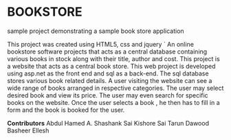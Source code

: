 # BOOKSTORE
sample project demonstrating a sample book store application

This project was created using HTML5, css and jquery
`
An online bookstore software projects that acts as a central database containing various books in stock along with their title, author and cost. This project is a website that acts as a central book store. This web project is developed using asp.net as the front end and sql as a back-end. The sql database stores various book related details. A user visiting the website can see a wide range of books arranged in respective categories. The user may select desired book and view its price. The user may even search for specific books on the website. Once the user selects a book , he then has to fill in a form and the book is booked for the user.

**Contributors**
Abdul Hamed
A. Shashank
Sai Kishore
Sai Tarun
Dawood Basheer
Ellesh
